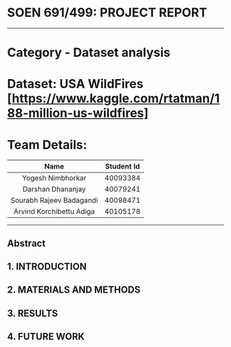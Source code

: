 # SOEN 691/499: PROJECT REPORT
- - - -
# Category - Dataset analysis
# Dataset: USA WildFires [https://www.kaggle.com/rtatman/188-million-us-wildfires]

# Team Details:



|   Name  |          Student Id         | 
|:------------------:|:---------------------------------:|
| Yogesh Nimbhorkar        | 40093384            |
| Darshan Dhananjay | 40079241          |
| Sourabh Rajeev Badagandi | 40098471 | 
| Arvind Korchibettu Adiga | 40105178                |

- - - -




## Abstract
## 1. INTRODUCTION
## 2. MATERIALS AND METHODS
## 3. RESULTS
## 4. FUTURE WORK

